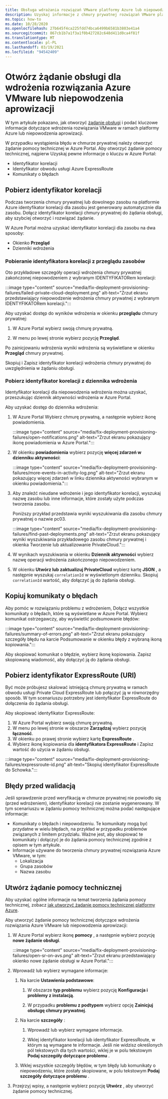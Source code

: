 ```yaml
---
title: Obsługa wdrażania rozwiązań VMware platformy Azure lub niepowodzenia aprowizacji
description: Uzyskaj informacje z chmury prywatnej rozwiązań VMware platformy Azure, aby wysłać żądanie obsługi wdrożenia rozwiązania VMware lub błędu aprowizacji.
ms.topic: how-to
ms.date: 10/28/2020
ms.openlocfilehash: 27b645f4ca225fdd74bca6499b6581b3803e41a4
ms.sourcegitcommit: 867cb1b7a1f3a1f0b427282c648d411d0ca4f81f
ms.translationtype: MT
ms.contentlocale: pl-PL
ms.lasthandoff: 03/19/2021
ms.locfileid: "94542409"
---
```

# <a name="open-a-support-request-for-an-azure-vmware-solution-deployment-or-provisioning-failure"></a>Otwórz żądanie obsługi dla wdrożenia rozwiązania Azure VMware lub niepowodzenia aprowizacji

W tym artykule pokazano, jak otworzyć [żądanie obsługi](https://rc.portal.azure.com/#create/Microsoft.Support) i podać kluczowe informacje dotyczące wdrożenia rozwiązania VMware w ramach platformy Azure lub niepowodzenia aprowizacji. 

W przypadku wystąpienia błędu w chmurze prywatnej należy otworzyć żądanie pomocy technicznej w Azure Portal. Aby otworzyć żądanie pomocy technicznej, najpierw Uzyskaj pewne informacje o kluczu w Azure Portal:

- Identyfikator korelacji
- Identyfikator obwodu usługi Azure ExpressRoute
- Komunikaty o błędach

## <a name="get-the-correlation-id"></a>Pobierz identyfikator korelacji
 
Podczas tworzenia chmury prywatnej lub dowolnego zasobu na platformie Azure identyfikator korelacji dla zasobu jest generowany automatycznie dla zasobu. Dołącz identyfikator korelacji chmury prywatnej do żądania obsługi, aby szybciej otworzyć i rozwiązać żądanie.

W Azure Portal można uzyskać identyfikator korelacji dla zasobu na dwa sposoby:

* Okienko **Przegląd**
* Dzienniki wdrożenia
 
 ### <a name="get-the-correlation-id-from-the-resource-overview"></a>Pobieranie identyfikatora korelacji z przeglądu zasobów

Oto przykładowe szczegóły operacji wdrożenia chmury prywatnej zakończonej niepowodzeniem z wybranym IDENTYFIKATORem korelacji:

:::image type="content" source="media/fix-deployment-provisioning-failures/failed-private-cloud-deployment.png" alt-text="Zrzut ekranu przedstawiający niepowodzenie wdrożenia chmury prywatnej z wybranym IDENTYFIKATORem korelacji.":::

Aby uzyskać dostęp do wyników wdrożenia w okienku **przeglądu** chmury prywatnej:

1. W Azure Portal wybierz swoją chmurę prywatną.

1. W menu po lewej stronie wybierz pozycję **Przegląd**.

Po zainicjowaniu wdrożenia wyniki wdrożenia są wyświetlane w okienku **Przegląd** chmury prywatnej.

Skopiuj i Zapisz identyfikator korelacji wdrożenia chmury prywatnej do uwzględnienia w żądaniu obsługi.

### <a name="get-the-correlation-id-from-the-deployment-log"></a>Pobierz identyfikator korelacji z dziennika wdrożenia

Identyfikator korelacji dla niepowodzenia wdrożenia można uzyskać, przeszukując dziennik aktywności wdrożenia w Azure Portal.

Aby uzyskać dostęp do dziennika wdrożenia:

1. W Azure Portal Wybierz chmurę prywatną, a następnie wybierz ikonę powiadomienia.

   :::image type="content" source="media/fix-deployment-provisioning-failures/open-notifications.png" alt-text="Zrzut ekranu pokazujący ikonę powiadomienia w Azure Portal.":::

1. W okienku **powiadomienia** wybierz pozycję **więcej zdarzeń w dzienniku aktywności**:

    :::image type="content" source="media/fix-deployment-provisioning-failures/more-events-in-activity-log.png" alt-text="Zrzut ekranu pokazujący więcej zdarzeń w linku dziennika aktywności wybranym w okienku powiadomienia.":::

1. Aby znaleźć nieudane wdrożenie i jego identyfikator korelacji, wyszukaj nazwę zasobu lub inne informacje, które zostały użyte podczas tworzenia zasobu. 

    Poniższy przykład przedstawia wyniki wyszukiwania dla zasobu chmury prywatnej o nazwie pc03.
 
    :::image type="content" source="media/fix-deployment-provisioning-failures/find-past-deployments.png" alt-text="Zrzut ekranu pokazujący wyniki wyszukiwania przykładowego zasobu chmury prywatnej i okienka Tworzenie lub aktualizowanie PrivateCloud.":::
 
1. W wynikach wyszukiwania w okienku **Dziennik aktywności** wybierz nazwę operacji wdrożenia zakończonego niepowodzeniem.

1. W okienku **Utwórz lub zaktualizuj PrivateCloud** wybierz kartę **JSON** , a następnie wyszukaj `correlationId` w wyświetlonym dzienniku. Skopiuj `correlationId` wartość, aby dołączyć ją do żądania obsługi. 
 
## <a name="copy-error-messages"></a>Kopiuj komunikaty o błędach

Aby pomóc w rozwiązaniu problemu z wdrożeniem, Dołącz wszystkie komunikaty o błędach, które są wyświetlane w Azure Portal. Wybierz komunikat ostrzegawczy, aby wyświetlić podsumowanie błędów:
 
:::image type="content" source="media/fix-deployment-provisioning-failures/summary-of-errors.png" alt-text="Zrzut ekranu pokazujący szczegóły błędu na karcie Podsumowanie w okienku błędy z wybraną ikoną kopiowania.":::

Aby skopiować komunikat o błędzie, wybierz ikonę kopiowania. Zapisz skopiowaną wiadomość, aby dołączyć ją do żądania obsługi.
 
## <a name="get-the-expressroute-id-uri"></a>Pobierz identyfikator ExpressRoute (URI)
 
Być może próbujesz skalować istniejącą chmurę prywatną w ramach obwodu usługi Private Cloud ExpressRoute lub połączyć ją w równorzędny sposób. W tym scenariuszu potrzebny jest identyfikator ExpressRoute do dołączenia do żądania obsługi.

Aby skopiować identyfikator ExpressRoute:

1. W Azure Portal wybierz swoją chmurę prywatną.
1. W menu po lewej stronie w obszarze **Zarządzaj** wybierz pozycję **łączność**. 
1. W okienku po prawej stronie wybierz kartę **ExpressRoute** .
1. Wybierz ikonę kopiowania dla **identyfikatora ExpressRoute** i Zapisz wartość do użycia w żądaniu obsługi.
 
:::image type="content" source="media/fix-deployment-provisioning-failures/expressroute-id.png" alt-text="Skopiuj identyfikator ExpressRoute do Schowka."::: 
 
## <a name="pre-validation-failures"></a>Błędy przed walidacją

Jeśli sprawdzenie przed weryfikacją w chmurze prywatnej nie powiodło się (przed wdrożeniem), identyfikator korelacji nie zostanie wygenerowany. W tym scenariuszu w żądaniu pomocy technicznej można podać następujące informacje:

- Komunikaty o błędach i niepowodzeniu. Te komunikaty mogą być przydatne w wielu błędach, na przykład w przypadku problemów związanych z limitem przydziału. Ważne jest, aby skopiować te komunikaty i dołączyć je do żądania pomocy technicznej zgodnie z opisem w tym artykule.
- Informacje używane do tworzenia chmury prywatnej rozwiązania Azure VMware, w tym:
  - Lokalizacja
  - Grupa zasobów
  - Nazwa zasobu

## <a name="create-your-support-request"></a>Utwórz żądanie pomocy technicznej

Aby uzyskać ogólne informacje na temat tworzenia żądania pomocy technicznej, zobacz [jak utworzyć żądanie pomocy technicznej platformy Azure](../azure-portal/supportability/how-to-create-azure-support-request.md). 

Aby utworzyć żądanie pomocy technicznej dotyczące wdrożenia rozwiązania Azure VMware lub niepowodzenia aprowizacji:

1. W Azure Portal wybierz ikonę **pomocy** , a następnie wybierz pozycję **nowe żądanie obsługi**.

    :::image type="content" source="media/fix-deployment-provisioning-failures/open-sr-on-avs.png" alt-text="Zrzut ekranu przedstawiający okienko nowe żądanie obsługi w Azure Portal.":::

1. Wprowadź lub wybierz wymagane informacje:

   1. Na karcie **Ustawienia podstawowe**:

      1. W obszarze **typ problemu** wybierz pozycję **Konfiguracja i problemy z instalacją**.

      1. W przypadku **problemu z podtypem** wybierz opcję **Zainicjuj obsługę chmury prywatnej**.

   1. Na karcie **szczegóły** :

      1. Wprowadź lub wybierz wymagane informacje.

      1. Wklej identyfikator korelacji lub identyfikator ExpressRoute, w którym są wymagane te informacje. Jeśli nie widzisz określonych pól tekstowych dla tych wartości, wklej je w polu tekstowym **Podaj szczegóły dotyczące problemu** .

    1. Wklej wszystkie szczegóły błędów, w tym błędy lub komunikaty o niepowodzeniu, które zostały skopiowane, w polu tekstowym **Podaj szczegóły dotyczące problemu** .

1. Przejrzyj wpisy, a następnie wybierz pozycję **Utwórz** , aby utworzyć żądanie pomocy technicznej.
